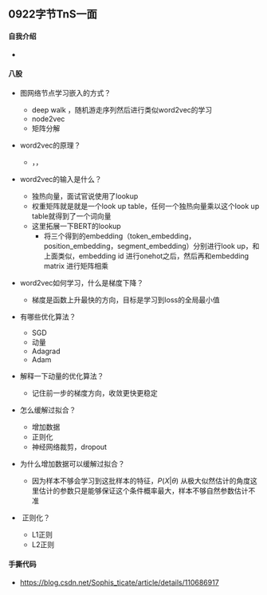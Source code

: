 ## 0922字节TnS一面

#### 自我介绍

- 

#### 八股

- 图网络节点学习嵌入的方式？
  - deep walk ，随机游走序列然后进行类似word2vec的学习
  - node2vec
  - 矩阵分解
- word2vec的原理？
  - ，，
- word2vec的输入是什么？
  - 独热向量，面试官说使用了lookup
  - 权重矩阵就是就是一个look up table，任何一个独热向量乘以这个look up table就得到了一个词向量 
  - 这里拓展一下BERT的lookup
    - 将三个得到的embedding（token_embedding，position_embedding，segment_embedding）分别进行look up，和上面类似，embedding id 进行onehot之后，然后再和embedding matrix 进行矩阵相乘
- word2vec如何学习，什么是梯度下降？
  - 梯度是函数上升最快的方向，目标是学习到loss的全局最小值
- 有哪些优化算法？
  - SGD
  - 动量
  - Adagrad
  - Adam

- 解释一下动量的优化算法？
  - 记住前一步的梯度方向，收敛更快更稳定
- 怎么缓解过拟合？
  - 增加数据
  - 正则化
  - 神经网络裁剪，dropout
- 为什么增加数据可以缓解过拟合？
  - 因为样本不够会学习到这批样本的特征，$P(X|\theta)$ 从极大似然估计的角度这里估计的参数只是能够保证这个条件概率最大，样本不够自然参数估计不准
- ​	正则化？
  - L1正则
  - L2正则

#### 手撕代码

- https://blog.csdn.net/Sophis_ticate/article/details/110686917

